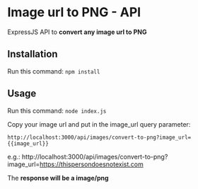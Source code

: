 # Image url to PNG - API

ExpressJS API to **convert any image url to PNG**

## Installation

Run this command:
`npm install`

## Usage

Run this command:
`node index.js`

Copy your image url and put in the image_url query parameter:

`http://localhost:3000/api/images/convert-to-png?image_url={{image_url}}`

e.g.: http://localhost:3000/api/images/convert-to-png?image_url=https://thispersondoesnotexist.com

The **response will be a image/png**